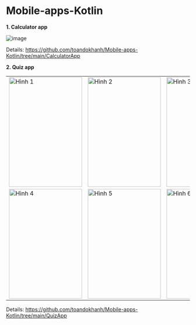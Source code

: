 # Mobile-apps-Kotlin
**1. Calculator app**

![image](https://github.com/toandokhanh/Mobile-apps-Kotlin/assets/98395447/61c38b0e-cb94-4b9d-b711-4d11967eb243)

Details: https://github.com/toandokhanh/Mobile-apps-Kotlin/tree/main/CalculatorApp

**2. Quiz app**

<table>
    <tr>
        <td><img src="https://github.com/toandokhanh/Mobile-apps-Kotlin/assets/98395447/5306943c-56d7-4d13-bf82-b6fa3ea31b4e" alt="Hình 1" width="200" height="300"></td>
        <td><img src="https://github.com/toandokhanh/Mobile-apps-Kotlin/assets/98395447/892388e3-e94a-4017-86ad-92aae8003c2e" alt="Hình 2" width="200" height="300"></td>
        <td><img src="https://github.com/toandokhanh/Mobile-apps-Kotlin/assets/98395447/4ca905f5-3a97-45b7-9a9a-e6ab34625bcc" alt="Hình 3" width="200" height="300"></td>
    </tr>
    <tr>
        <td><img src="https://github.com/toandokhanh/Mobile-apps-Kotlin/assets/98395447/dda57d2f-56ea-4055-abd5-b9506309b647" alt="Hình 4" width="200" height="300"></td>
        <td><img src="https://github.com/toandokhanh/Mobile-apps-Kotlin/assets/98395447/d2a36aec-4dcf-4690-8ca3-26303f1d65ff" alt="Hình 5" width="200" height="300"></td>
        <td><img src="https://github.com/toandokhanh/Mobile-apps-Kotlin/assets/98395447/ae3bdf27-ff6c-4e45-a6ea-47cba77081bb" alt="Hình 6" width="200" height="300"></td>
    </tr>
</table>

Details: https://github.com/toandokhanh/Mobile-apps-Kotlin/tree/main/QuizApp
